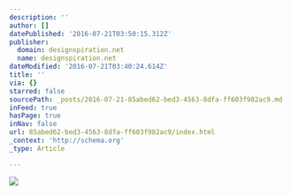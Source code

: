 ```yaml
---
description: ''
author: []
datePublished: '2016-07-21T03:50:15.312Z'
publisher:
  domain: designspiration.net
  name: designspiration.net
dateModified: '2016-07-21T03:40:24.614Z'
title: ''
via: {}
starred: false
sourcePath: _posts/2016-07-21-85abed62-bed3-4563-8dfa-ff603f982ac9.md
inFeed: true
hasPage: true
inNav: false
url: 85abed62-bed3-4563-8dfa-ff603f982ac9/index.html
_context: 'http://schema.org'
_type: Article

---
```

![](http://a1.dspncdn.com/media/692x/51/5f/b6/515fb622f6af84e6655bfc95da1ec233.jpg)